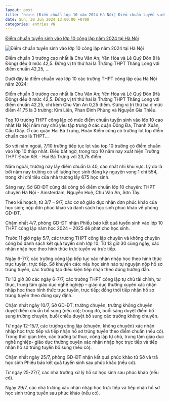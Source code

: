 ```yaml
---
layout: post
title: "🔥🔥🔥🔥 [Điểm chuẩn lớp 10 năm 2024 Hà Nội] Điểm chuẩn tuyển sinh vào lớp 10 công lập năm 2024 tại Hà Nội"
date: Sun, 30 Jun 2024 13:00:00 +0700
categories: entries VN
---
```

[Điểm chuẩn tuyển sinh vào lớp 10 công lập năm 2024 tại Hà Nội](https://vietnamnet.vn/diem-chuan-tuyen-sinh-vao-lop-10-cong-lap-nam-2024-tai-ha-noi-2296972.html)

![Điểm chuẩn tuyển sinh vào lớp 10 công lập năm 2024 tại Hà Nội](https://static-images.vnncdn.net/vps_images_publish/000001/000003/2024/7/1/ha-noi-cong-bo-diem-chuan-lop-10-cong-lap-nam-2024-3193.jpg?width=0&s=pV3WmQjl82uFy3ZlTthXAQ)

Điểm chuẩn 3 trường cao nhất là Chu Văn An; Yên Hòa và Lê Quý Đôn (Hà Đông) đều ở mức 42,5. Đứng vị trí thứ hai là Trường THPT Thăng Long với điểm chuẩn 42,25, ...

Dưới đây là điểm chuẩn vào lớp 10 các trường THPT công lập của Hà Nội năm 2024:

Điểm chuẩn 3 trường cao nhất là Chu Văn An; Yên Hòa và Lê Quý Đôn (Hà Đông) đều ở mức 42,5. Đứng vị trí thứ hai là Trường THPT Thăng Long với điểm chuẩn 42,25, chỉ kém Chu Văn An 0,25 điểm. Đứng vị trí thứ ba ở mức điểm 41,75 là 3 trường: Kim Liên, Phan Đình Phùng và Nguyễn Gia Thiều.

Top 10 trường THPT công lập có mức điểm chuẩn tuyển sinh vào lớp 10 cao nhất Hà Nội năm nay chủ yếu tập trung ở các quận Đống Đa, Thanh Xuân, Cầu Giấy. Ở các quận Hai Bà Trưng, Hoàn Kiếm cũng có trường lọt top điểm chuẩn cao là THPT...

So với năm ngoái, 7/10 trường tiếp tục lọt vào top 10 trường có điểm chuẩn vào lớp 10 thấp nhất. Điều bất ngờ, trong top 10 năm nay xuất hiện Trường THPT Đoàn Kết – Hai Bà Trưng với 23,75 điểm.

Năm ngoái, trường này lấy điểm chuẩn là 40, cao nhất nhì khu vực. Lý do là bởi năm nay trường có số lượng học sinh đăng ký nguyện vọng 1 chỉ 554, trong khi chỉ tiêu của nhà trường lấy 675 học sinh.

Sáng nay, Sở GD-ĐT cũng đã công bố điểm chuẩn lớp 10 chuyên: THPT chuyên Hà Nội - Amsterdam, Nguyễn Huệ, Chu Văn An, Sơn Tây.

Theo kế hoạch, từ 3/7 – 9/7, các cơ sở giáo dục nhận đơn phúc khảo của học sinh; nộp đơn phúc khảo và danh sách học sinh phuc khảo về phòng GD-ĐT.

Chậm nhất 4/7, phòng GD-ĐT nhận Phiếu báo kết quả tuyển sinh vào lớp 10 THPT công lập năm học 2024 – 2025 để phát cho học sinh.

Trước 11 giờ ngày 5/7, các trường THPT công lập chuyên và không chuyên công bố danh sách kết quả tuyển sinh lớp 10. Từ 13 giờ 30 cùng ngày, xác nhận nhập học theo hình thức trực tuyến và trực tiếp.

Ngày 6-7/7, các trường công lập tiếp tục xác nhận nhập học theo hình thức trực tuyến, trực tiếp. Sở khuyến cáo: nếu học sinh nào tự nguyện nộp hồ sơ trúng tuyển, các trường tạo điều kiện tiếp nhận theo đúng hướng dẫn.

Từ 13 giờ 30 các ngày 6-7/7, các trường THPT công lập tự chủ tài chính, tư thục, trung tâm giáo dục nghề nghiệp – giáo dục thường xuyên xác nhận nhập học theo hình thức trực tuyến, trực tiếp; đồng thời tiếp nhận hồ sơ trúng tuyển theo đúng quy định.

Chậm nhất ngày 10/7, Sở GD-ĐT, trường chuyên, trường không chuyên duyệt điểm chuẩn bổ sung (nếu có); trong đó, buổi sáng duyệt điểm bổ sung trường chuyên, buổi chiều duyệt bổ sung các trường không chuyên.

Từ ngày 12-15/7, các trường công lập (chuyên, không chuyên) xác nhận nhập học trực tiếp và tiếp nhận hồ sơ trúng tuyển theo điểm chuẩn (nếu có). Trong thời gian trên, các trường tư thục, công lập tự chủ, trung tâm giáo dục nghề nghiệp- giáo dục thường xuyên xác nhận nhập học trực tiếp và tiếp nhận hồ sơ trúng tuyển bổ sung (nếu có).

Chậm nhất ngày 25/7, phòng GD-ĐT nhận kết quả phúc khảo từ Sở và trả học sinh Phiếu báo kết quả tuyển sinh sau phúc khảo (nếu có).

Từ ngày 25-27/7, các nhà trường xử lý hồ sơ học sinh sau phúc khảo (nếu có).

Ngày 29/7, các nhà trường xác nhận nhập học trực tiếp và tiếp nhận hồ sơ học sinh trúng tuyển sau phúc khảo (nếu có).

